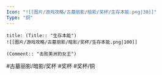 ```yaml
---
Icon: "![[图片/游戏攻略/古墓丽影/暗影/奖杯/生存本能.png|30]]"
Type: "铜"
---
```

```ad-common-bronze-trophy
title: (Title:: "生存本能")
![[图片/游戏攻略/古墓丽影/暗影/奖杯/生存本能.png|100]]

(Comment:: "击败美洲豹女王")
```

#古墓丽影/暗影/奖杯 #奖杯 #奖杯/铜
